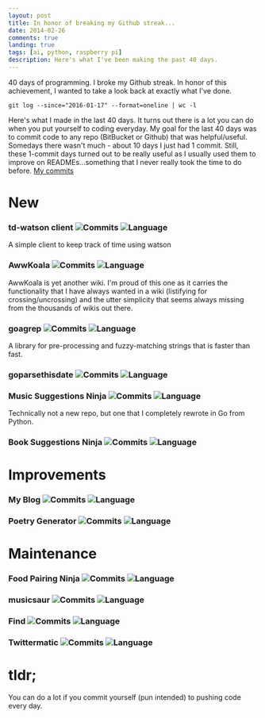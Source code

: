 ```yaml
---
layout: post
title: In honor of breaking my Github streak...
date: 2014-02-26
comments: true
landing: true
tags: [ai, python, raspberry pi]
description: Here's what I've been making the past 40 days.
---
```


40 days of programming. I broke my Github streak. In honor of this achievement, I wanted to take a look back at exactly what I've done.

`git log --since="2016-01-17" --format=oneline | wc -l`

Here's what I made in the last 40 days. It turns out there is a lot you can do when you put yourself to coding everyday. My goal for the last 40 days was to commit code to any repo (BitBucket or Github) that was helpful/useful. Somedays there wasn't much - about 10 days I just had 1 commit. Still, these 1-commit days turned out to be really useful as I usually used them to improve on READMEs...something that I never really took the time to do before. [My commits](https://github.com/schollz?tab=contributions&period=monthly)

# New

### td-watson client ![Commits](https://img.shields.io/badge/commits-0-brightgreen.svg) ![Language](https://img.shields.io/badge/language-Go-blue.svg)

A simple client to keep track of time using watson

### AwwKoala ![Commits](https://img.shields.io/badge/commits-179-brightgreen.svg) ![Language](https://img.shields.io/badge/language-Go-blue.svg)

AwwKoala is yet another wiki. I'm proud of this one as it carries the functionality that I have always wanted in a wiki (listifying for crossing/uncrossing) and the utter simplicity that seems always missing from the thousands of wikis out there.

### goagrep  ![Commits](https://img.shields.io/badge/commits-64-brightgreen.svg) ![Language](https://img.shields.io/badge/language-Go-blue.svg)

A library for pre-processing and fuzzy-matching strings that is faster than fast.

### goparsethisdate   ![Commits](https://img.shields.io/badge/commits-5-brightgreen.svg) ![Language](https://img.shields.io/badge/language-Go-blue.svg)

### Music Suggestions Ninja ![Commits](https://img.shields.io/badge/commits-23-brightgreen.svg) ![Language](https://img.shields.io/badge/language-Go-blue.svg)

Technically not a new repo, but one that I completely rewrote in Go from Python.

### Book Suggestions Ninja ![Commits](https://img.shields.io/badge/commits-42-brightgreen.svg) ![Language](https://img.shields.io/badge/language-Go-blue.svg)


# Improvements

### My Blog  ![Commits](https://img.shields.io/badge/commits-57-brightgreen.svg) ![Language](https://img.shields.io/badge/language-Markdown-blue.svg)


### Poetry Generator  ![Commits](https://img.shields.io/badge/commits-6-brightgreen.svg) ![Language](https://img.shields.io/badge/language-Python-blue.svg)



# Maintenance

### Food Pairing Ninja ![Commits](https://img.shields.io/badge/commits-14-brightgreen.svg) ![Language](https://img.shields.io/badge/language-html-blue.svg)

### musicsaur ![Commits](https://img.shields.io/badge/commits-1-brightgreen.svg) ![Language](https://img.shields.io/badge/language-Go-blue.svg)

### Find ![Commits](https://img.shields.io/badge/commits-1-brightgreen.svg) ![Language](https://img.shields.io/badge/language-Python-blue.svg)

### Twittermatic ![Commits](https://img.shields.io/badge/commits-1-brightgreen.svg) ![Language](https://img.shields.io/badge/language-Python-blue.svg)


# tldr;

You can do a lot if you commit yourself (pun intended) to pushing code every day.
